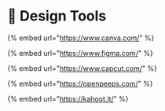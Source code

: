 # 🚙 Design Tools

{% embed url="https://www.canva.com/" %}

{% embed url="https://www.figma.com/" %}

{% embed url="https://www.capcut.com/" %}

{% embed url="https://openpeeps.com/" %}

{% embed url="https://kahoot.it/" %}
